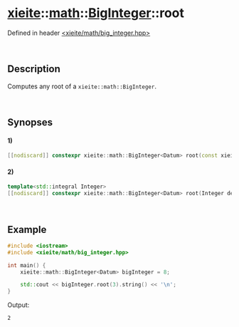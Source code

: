 # [xieite](../../../../../xieite.md)\:\:[math](../../../../../math.md)\:\:[BigInteger<Datum>](../../../big_integer.md)\:\:root
Defined in header [<xieite/math/big_integer.hpp>](../../../../../../include/xieite/math/big_integer.hpp)

&nbsp;

## Description
Computes any root of a `xieite::math::BigInteger`.

&nbsp;

## Synopses
#### 1)
```cpp
[[nodiscard]] constexpr xieite::math::BigInteger<Datum> root(const xieite::math::BigInteger<Datum>& degree) const;
```
#### 2)
```cpp
template<std::integral Integer>
[[nodiscard]] constexpr xieite::math::BigInteger<Datum> root(Integer degree) const;
```

&nbsp;

## Example
```cpp
#include <iostream>
#include <xieite/math/big_integer.hpp>

int main() {
    xieite::math::BigInteger<Datum> bigInteger = 8;

    std::cout << bigInteger.root(3).string() << '\n';
}
```
Output:
```
2
```
